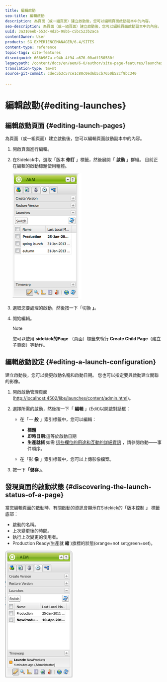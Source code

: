 ```yaml
---
title: 編輯啟動
seo-title: 編輯啟動
description: 為頁面（或一組頁面）建立啟動後，您可以編輯頁面啟動副本中的內容。
seo-description: 為頁面（或一組頁面）建立啟動後，您可以編輯頁面啟動副本中的內容。
uuid: 3a310eeb-553d-4d2b-98b5-c5bc523b2aca
contentOwner: User
products: SG_EXPERIENCEMANAGER/6.4/SITES
content-type: reference
topic-tags: site-features
discoiquuid: 666b967a-e94b-4f94-a676-00adf150580f
legacypath: /content/docs/en/aem/6-0/author/site-page-features/launches
translation-type: tm+mt
source-git-commit: cdec5b3c57ce1c80c0ed6b5cb7650b52cf9bc340

---
```



# 編輯啟動{#editing-launches}

## 編輯啟動頁面 {#editing-launch-pages}

為頁面（或一組頁面）建立啟動後，您可以編輯頁面啟動副本中的內容。

1. 開啟頁面進行編輯。
1. 在Sidekick中，選取「版本 **修訂** 」標籤，然後展開「 **啟動** 」群組。 目前正在編輯的啟動標題使用粗體。

   ![chlimage_1-13](assets/chlimage_1-13.jpeg)

1. 選取您要處理的啟動，然後按一下「切換 **」**。
1. 開始編輯。

   >[!NOTE]
   >
   >您可以使用 **sidekick的Page** （頁面）標籤來執行 **Create Child Page**（建立子頁面）等動作。

## 編輯啟動設定 {#editing-a-launch-configuration}

建立啟動後，您可以變更啟動名稱和啟動日期。 您也可以指定要與啟動建立關聯的影像。

1. 開啟啟動管理頁面([http://localhost:4502/libs/launches/content/admin.html](http://localhost:4502/libs/launches/content/admin.html))。

1. 選擇所需的啟動，然後按一下「 **編輯** 」(Edit)以開啟對話框：

   * 在「一 **般** 」索引標籤中，您可以編輯：

      * **標題**
      * **即時日期**:這等於啟動日期
      * **生產就緒**
      如需 [這些欄位的用途和互動的詳細資訊](/help/sites-authoring/launches.md#launches-the-order-of-events) ，請參閱啟動——事件順序。

   * 在「影 **像** 」索引標籤中，您可以上傳影像檔案。


1. 按一下&#x200B;**「儲存」**。

## 發現頁面的啟動狀態 {#discovering-the-launch-status-of-a-page}

當您編輯頁面的啟動時，有關啟動的資訊會顯示在Sidekick的「版本控制 **」** 標籤底部：

* 啟動的名稱。
* 上次變更後的時間。
* 執行上次變更的使用者。
* Production Ready(生產就 **緒** )旗標的狀態(orange=not set;green=set)。

![chlimage_1-186](assets/chlimage_1-186.png)


